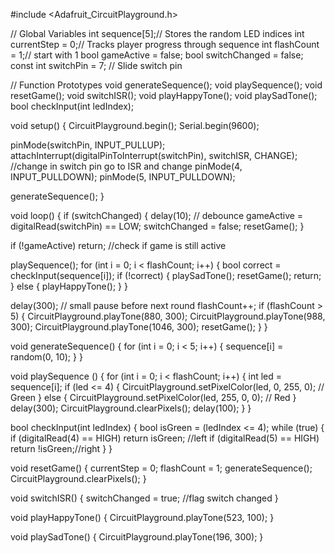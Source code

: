 #include <Adafruit_CircuitPlayground.h>

// Global Variables
int sequence[5];// Stores the random LED indices
int currentStep = 0;// Tracks player progress through sequence
int flashCount = 1;// start with 1
bool gameActive = false;
bool switchChanged = false;
const int switchPin = 7; // Slide switch pin

// Function Prototypes
void generateSequence();
void playSequence();
void resetGame();
void switchISR();
void playHappyTone();
void playSadTone();
bool checkInput(int ledIndex);

void setup() {
  CircuitPlayground.begin();
  Serial.begin(9600);

  pinMode(switchPin, INPUT_PULLUP);
  attachInterrupt(digitalPinToInterrupt(switchPin), switchISR, CHANGE); //change in switch pin go to ISR and change
  pinMode(4, INPUT_PULLDOWN);
  pinMode(5, INPUT_PULLDOWN);

  generateSequence();
}

void loop() {
  if (switchChanged) {
    delay(10); // debounce
    gameActive = digitalRead(switchPin) == LOW;
    switchChanged = false;
    resetGame();
  }

  if (!gameActive) return; //check if game is still active

  playSequence();
  for (int i = 0; i < flashCount; i++) {
    bool correct = checkInput(sequence[i]);
    if (!correct) {
      playSadTone();
      resetGame();
      return;
    } else {
      playHappyTone();
    }
  }

  delay(300); // small pause before next round
  flashCount++;
  if (flashCount > 5) {
    CircuitPlayground.playTone(880, 300);
    CircuitPlayground.playTone(988, 300);
    CircuitPlayground.playTone(1046, 300);
    resetGame();
  }
}

void generateSequence() {
  for (int i = 0; i < 5; i++) {
    sequence[i] = random(0, 10);
  }
}

void playSequence () {
  for (int i = 0; i < flashCount; i++) {
    int led = sequence[i];
    if (led <= 4) {
      CircuitPlayground.setPixelColor(led, 0, 255, 0); // Green
    } else {
      CircuitPlayground.setPixelColor(led, 255, 0, 0); // Red
    }
    delay(300);
    CircuitPlayground.clearPixels();
    delay(100);
  }
}

bool checkInput(int ledIndex) {
  bool isGreen = (ledIndex <= 4);
  while (true) {
    if (digitalRead(4) == HIGH) return isGreen; //left
    if (digitalRead(5) == HIGH) return !isGreen;//right
  }
}

void resetGame() {
  currentStep = 0;
  flashCount = 1;
  generateSequence();
  CircuitPlayground.clearPixels();
}

void switchISR() {
  switchChanged = true; //flag switch changed
}

void playHappyTone() {
  CircuitPlayground.playTone(523, 100);
}

void playSadTone() {
  CircuitPlayground.playTone(196, 300);
}


